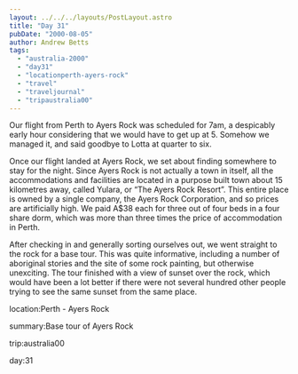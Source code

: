 ```yaml
---
layout: ../../../layouts/PostLayout.astro
title: "Day 31"
pubDate: "2000-08-05"
author: Andrew Betts
tags: 
  - "australia-2000"
  - "day31"
  - "locationperth-ayers-rock"
  - "travel"
  - "traveljournal"
  - "tripaustralia00"
---
```


Our flight from Perth to Ayers Rock was scheduled for 7am, a despicably early hour considering that we would have to get up at 5. Somehow we managed it, and said goodbye to Lotta at quarter to six.

Once our flight landed at Ayers Rock, we set about finding somewhere to stay for the night. Since Ayers Rock is not actually a town in itself, all the accommodations and facilities are located in a purpose built town about 15 kilometres away, called Yulara, or “The Ayers Rock Resort”. This entire place is owned by a single company, the Ayers Rock Corporation, and so prices are artificially high. We paid A$38 each for three out of four beds in a four share dorm, which was more than three times the price of accommodation in Perth.

After checking in and generally sorting ourselves out, we went straight to the rock for a base tour. This was quite informative, including a number of aboriginal stories and the site of some rock painting, but otherwise unexciting. The tour finished with a view of sunset over the rock, which would have been a lot better if there were not several hundred other people trying to see the same sunset from the same place.

location:Perth - Ayers Rock

summary:Base tour of Ayers Rock

trip:australia00

day:31
